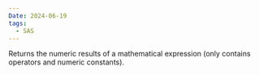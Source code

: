 ```yaml
---
Date: 2024-06-19
tags:
  - SAS
---
```

Returns the numeric results of a mathematical expression (only contains operators and numeric constants).